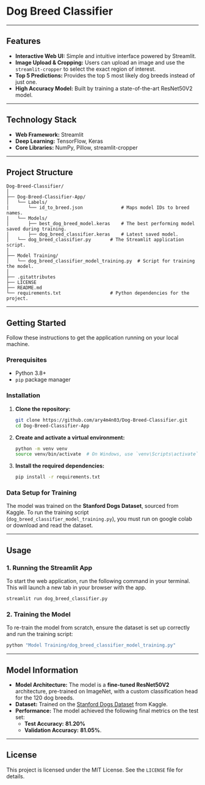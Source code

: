 # Dog Breed Classifier 

---

## Features

* **Interactive Web UI:** Simple and intuitive interface powered by Streamlit.
* **Image Upload & Cropping:** Users can upload an image and use the `streamlit-cropper` to select the exact region of interest.
* **Top 5 Predictions:** Provides the top 5 most likely dog breeds instead of just one.
* **High Accuracy Model:** Built by training a state-of-the-art ResNet50V2 model.

---

## Technology Stack

* **Web Framework:** Streamlit
* **Deep Learning:** TensorFlow, Keras
* **Core Libraries:** NumPy, Pillow, streamlit-cropper

---

## Project Structure

```
Dog-Breed-Classifier/
│
├── Dog-Breed-Classifier-App/
│   └── Labels/
|       └── id_to_breed.json              # Maps model IDs to breed names.
|   └── Models/
│       ├── best_dog_breed_model.keras    # The best performing model saved during training.
│       ├── dog_breed_classifier.keras    # Latest saved model.
│   └── dog_breed_classifier.py       # The Streamlit application script.
│
├── Model Training/
│   └── dog_breed_classifier_model_training.py  # Script for training the model.
│
├── .gitattributes
├── LICENSE
├── README.md
└── requirements.txt                  # Python dependencies for the project.
```

---

## Getting Started

Follow these instructions to get the application running on your local machine.

### Prerequisites

* Python 3.8+
* `pip` package manager

### Installation

1.  **Clone the repository:**
    ```sh
    git clone https://github.com/ary4m4n03/Dog-Breed-Classifier.git
    cd Dog-Breed-Classifier-App
    ```

2.  **Create and activate a virtual environment:**
    ```sh
    python -m venv venv
    source venv/bin/activate  # On Windows, use `venv\Scripts\activate`
    ```

3.  **Install the required dependencies:**
    ```sh
    pip install -r requirements.txt
    ```

### Data Setup for Training

The model was trained on the **Stanford Dogs Dataset**, sourced from Kaggle. To run the training script (`dog_breed_classifier_model_training.py`), you must run on google colab or download and read the dataset.

---

## Usage

### 1. Running the Streamlit App

To start the web application, run the following command in your terminal. This will launch a new tab in your browser with the app.

```sh
streamlit run dog_breed_classifier.py
```

### 2. Training the Model

To re-train the model from scratch, ensure the dataset is set up correctly and run the training script:

```sh
python "Model Training/dog_breed_classifier_model_training.py"
```

---

## Model Information

* **Model Architecture:** The model is a **fine-tuned ResNet50V2** architecture, pre-trained on ImageNet, with a custom classification head for the 120 dog breeds.
* **Dataset:** Trained on the [Stanford Dogs Dataset](https://www.kaggle.com/datasets/jessicali9530/stanford-dogs-dataset) from Kaggle.
* **Performance:** The model achieved the following final metrics on the test set:
    * **Test Accuracy:** **81.20%**
    * **Validation Accuracy:** **81.05%**.

---

## License

This project is licensed under the MIT License. See the `LICENSE` file for details.
